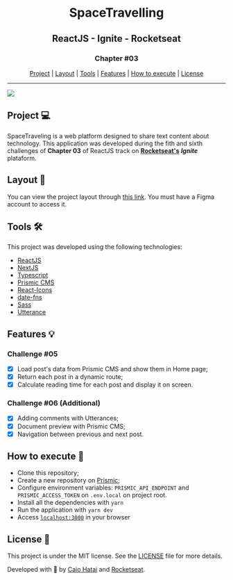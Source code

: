 <div align="center">
  <h1>SpaceTravelling</h1>
  <h2>ReactJS - Ignite - Rocketseat</h2>
  <h3>Chapter #03</h3>
  <div>
    <a href="https://github.com/caioharuo/spacetraveling/new/master?readme=1#project-">Project</a>  |  
    <a href="https://github.com/caioharuo/spacetraveling/new/master?readme=1#layout-">Layout</a>  |  
    <a href="https://github.com/caioharuo/spacetraveling/new/master?readme=1#tools-%EF%B8%8F">Tools</a>  |  
    <a href="https://github.com/caioharuo/spacetraveling/new/master?readme=1#features-">Features</a>  |  
    <a href="https://github.com/caioharuo/spacetraveling/new/master?readme=1#how-to-execute-">How to execute</a>  |  
    <a href="https://github.com/caioharuo/spacetraveling/new/master?readme=1#license-">License</a>          
  </div>
</div> 

<hr />


![](https://i.imgur.com/TtaSi3S.png)

## Project 💻

SpaceTraveling is a web platform designed to share text content about technology.
This application was developed during the fith and sixth challenges of **Chapter 03** of ReactJS track on **[Rocketseat's](https://www.linkedin.com/school/rocketseat/)** ***Ignite*** plataform.

## Layout 🔖
You can view the project layout through [this link](https://www.figma.com/file/0Y26j0tf1K2WB5c1ja5hov/Desafios-M%C3%B3dulo-3-ReactJS/duplicate). You must have a Figma account to access it.

## Tools 🛠️

This project was developed using the following technologies:

- [ReactJS](https://pt-br.reactjs.org/)
- [NextJS](https://nextjs.org/)
- [Typescript](https://www.typescriptlang.org/)
- [Prismic CMS](https://prismic.io/)
- [React-Icons](https://react-icons.github.io/react-icons/)
- [date-fns](https://date-fns.org/)
- [Sass](https://sass-lang.com/)
- [Utterance](https://utteranc.es/)

## Features 💡

### Challenge #05
- [x] Load post's data from Prismic CMS and show them in Home page;
- [x] Return each post in a dynamic route;
- [x] Calculate reading time for each post and display it on screen.

### Challenge #06 (Additional)
- [x] Adding comments with Utterances;
- [x] Document preview with Prismic CMS;
- [x] Navigation between previous and next post.

## How to execute 🚀

- Clone this repository;
- Create a new repository on [Prismic](https://prismic.io/);
- Configure environment variables: `PRISMIC_API_ENDPOINT` and `PRISMIC_ACCESS_TOKEN` on `.env.local` on project root.
- Install all the dependencies with `yarn`
- Run the application with `yarn dev`
- Access [`localhost:3000`](http://localhost:3000/) in your browser

## License 📄

This project is under the MIT license. See the [LICENSE](https://github.com/caioharuo/spacetraveling/blob/master/LICENSE) file for more details.

Developed with 💜 by [Caio Hatai](https://www.linkedin.com/in/caio-haruo/) and [Rocketseat](https://www.linkedin.com/school/rocketseat/).
